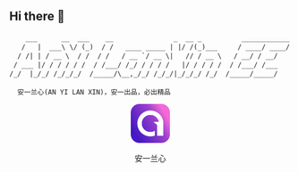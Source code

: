 ## Hi there 👋

```
    ___      __  ___    __               _  __ _          ____________
   /   |  ___\ \/ (_)  / /   ____ _____ | |/ /(_)___     / ____/ ____/
  / /| | / __ \  / /  / /   / __ `/ __ \|   // / __ \   / __/ / __/
 / ___ |/ / / / / /  / /___/ /_/ / / / /   |/ / / / /  / /___/ /___
/_/  |_/_/ /_/_/_/  /_____/\__,_/_/ /_/_/|_/_/_/ /_/  /_____/_____/

  安一兰心(AN YI LAN XIN)，安一出品，必出精品
```
<p align="center">
	<a href="https://anyilanxin.com"><img src="../docs/images/logo.png" width="14%"></a>
</p>
<p align="center">
安一兰心
</p>
